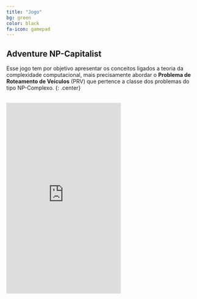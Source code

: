 ```yaml
---
title: "Jogo"
bg: green
color: black
fa-icon: gamepad
---
```


## Adventure NP-Capitalist

Esse jogo tem por objetivo apresentar os conceitos ligados a teoria da complexidade computacional, mais precisamente abordar o **Problema de Roteamento de Veículos** (PRV) que pertence a classe dos problemas do tipo NP-Complexo.
{: .center}

<br>

<iframe src="https://dl.dropboxusercontent.com/u/103806833/jogov2/index.html" frameborder="0" style="height: 500px;"></iframe>

